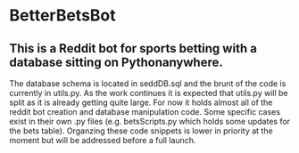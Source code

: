 # BetterBetsBot
## This is a Reddit bot for sports betting with a database sitting on Pythonanywhere.  
The database schema is located in seddDB.sql and the brunt of the code is currently in utils.py.
As the work continues it is expected that utils.py will be split as it is already getting quite large.  For now it holds almost all of the reddit bot creation and database manipulation code.  Some specific cases exist in their own .py files (e.g. betsScripts.py which holds some updates for the bets table).  Organzing these code snippets is lower in priority at the moment but will be addressed before a full launch.
